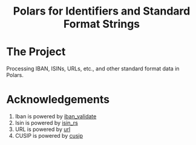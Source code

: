 <h1 align="center">
  <b>Polars for Identifiers and Standard Format Strings</b>
  <br>
</h1>

<!-- <p align="center">
  <a href="https://polars-ds-extension.readthedocs.io/en/latest/">Documentation</a>
  |
  <a href="https://github.com/abstractqqq/polars_ds_extension/blob/main/examples/basics.ipynb">User Guide</a>
<br>
<b>pip install polars-ds</b>
</p> -->

# The Project

Processing IBAN, ISINs, URLs, etc., and other standard format data in Polars.

# Acknowledgements

1. Iban is powered by [iban_validate](https://crates.io/crates/iban_validate)
2. Isin is powered by [isin_rs](https://docs.rs/isin/latest/isin/)
3. URL is powered by [url](https://crates.io/crates/url)
4. CUSIP is powered by [cusip](https://crates.io/crates/cusip)